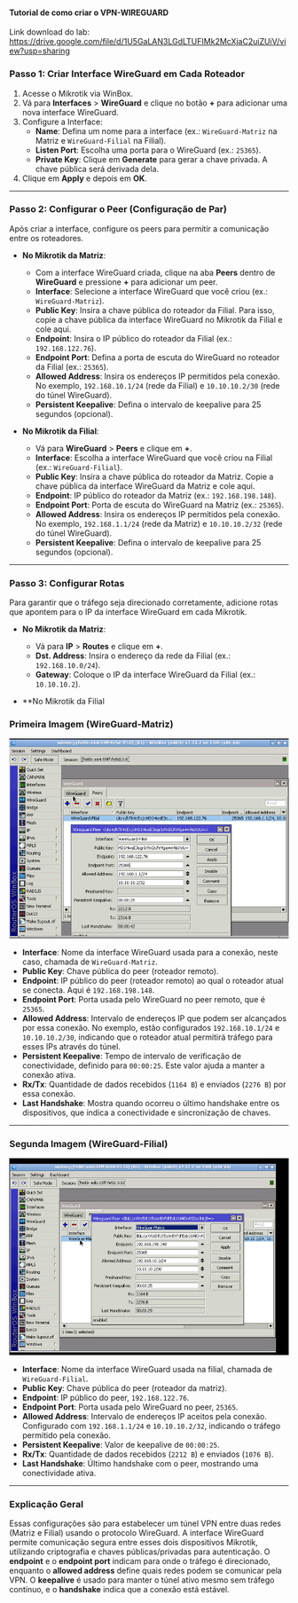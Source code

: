 #### Tutorial de como criar o VPN-WIREGUARD

Link download do lab: https://drive.google.com/file/d/1U5GaLAN3LGdLTUFIMk2McXjaC2uiZUiV/view?usp=sharing

### Passo 1: Criar Interface WireGuard em Cada Roteador

1. Acesse o Mikrotik via WinBox.
2. Vá para **Interfaces** > **WireGuard** e clique no botão **+** para adicionar uma nova interface WireGuard.
3. Configure a Interface:
   - **Name**: Defina um nome para a interface (ex.: `WireGuard-Matriz` na Matriz e `WireGuard-Filial` na Filial).
   - **Listen Port**: Escolha uma porta para o WireGuard (ex.: `25365`).
   - **Private Key**: Clique em **Generate** para gerar a chave privada. A chave pública será derivada dela.
4. Clique em **Apply** e depois em **OK**.

---

### Passo 2: Configurar o Peer (Configuração de Par)

Após criar a interface, configure os peers para permitir a comunicação entre os roteadores.

- **No Mikrotik da Matriz**:
  - Com a interface WireGuard criada, clique na aba **Peers** dentro de **WireGuard** e pressione **+** para adicionar um peer.
  - **Interface**: Selecione a interface WireGuard que você criou (ex.: `WireGuard-Matriz`).
  - **Public Key**: Insira a chave pública do roteador da Filial. Para isso, copie a chave pública da interface WireGuard no Mikrotik da Filial e cole aqui.
  - **Endpoint**: Insira o IP público do roteador da Filial (ex.: `192.168.122.76`).
  - **Endpoint Port**: Defina a porta de escuta do WireGuard no roteador da Filial (ex.: `25365`).
  - **Allowed Address**: Insira os endereços IP permitidos pela conexão. No exemplo, `192.168.10.1/24` (rede da Filial) e `10.10.10.2/30` (rede do túnel WireGuard).
  - **Persistent Keepalive**: Defina o intervalo de keepalive para 25 segundos (opcional).

- **No Mikrotik da Filial**:
  - Vá para **WireGuard** > **Peers** e clique em **+**.
  - **Interface**: Escolha a interface WireGuard que você criou na Filial (ex.: `WireGuard-Filial`).
  - **Public Key**: Insira a chave pública do roteador da Matriz. Copie a chave pública da interface WireGuard da Matriz e cole aqui.
  - **Endpoint**: IP público do roteador da Matriz (ex.: `192.168.198.148`).
  - **Endpoint Port**: Porta de escuta do WireGuard na Matriz (ex.: `25365`).
  - **Allowed Address**: Insira os endereços IP permitidos pela conexão. No exemplo, `192.168.1.1/24` (rede da Matriz) e `10.10.10.2/32` (rede do túnel WireGuard).
  - **Persistent Keepalive**: Defina o intervalo de keepalive para 25 segundos (opcional).

---

### Passo 3: Configurar Rotas

Para garantir que o tráfego seja direcionado corretamente, adicione rotas que apontem para o IP da interface WireGuard em cada Mikrotik.

- **No Mikrotik da Matriz**:
  - Vá para **IP** > **Routes** e clique em **+**.
  - **Dst. Address**: Insira o endereço da rede da Filial (ex.: `192.168.10.0/24`).
  - **Gateway**: Coloque o IP da interface WireGuard da Filial (ex.: `10.10.10.2`).

- **No Mikrotik da Filial

### Primeira Imagem (WireGuard-Matriz)

![Minha imagem](https://github.com/mateusfilipeferraz/Redes-e-infraestrutura/blob/main/VPN-WireGuad/R1.png)


- **Interface**: Nome da interface WireGuard usada para a conexão, neste caso, chamada de `WireGuard-Matriz`.
- **Public Key**: Chave pública do peer (roteador remoto).
- **Endpoint**: IP público do peer (roteador remoto) ao qual o roteador atual se conecta. Aqui é `192.168.198.148`.
- **Endpoint Port**: Porta usada pelo WireGuard no peer remoto, que é `25365`.
- **Allowed Address**: Intervalo de endereços IP que podem ser alcançados por essa conexão. No exemplo, estão configurados `192.168.10.1/24` e `10.10.10.2/30`, indicando que o roteador atual permitirá tráfego para esses IPs através do túnel.
- **Persistent Keepalive**: Tempo de intervalo de verificação de conectividade, definido para `00:00:25`. Este valor ajuda a manter a conexão ativa.
- **Rx/Tx**: Quantidade de dados recebidos (`1164 B`) e enviados (`2276 B`) por essa conexão.
- **Last Handshake**: Mostra quando ocorreu o último handshake entre os dispositivos, que indica a conectividade e sincronização de chaves.

---

### Segunda Imagem (WireGuard-Filial)
![Minha imagem](https://github.com/mateusfilipeferraz/Redes-e-infraestrutura/blob/main/VPN-WireGuad/R2.png)


- **Interface**: Nome da interface WireGuard usada na filial, chamada de `WireGuard-Filial`.
- **Public Key**: Chave pública do peer (roteador da matriz).
- **Endpoint**: IP público do peer, `192.168.122.76`.
- **Endpoint Port**: Porta usada pelo WireGuard no peer, `25365`.
- **Allowed Address**: Intervalo de endereços IP aceitos pela conexão. Configurado com `192.168.1.1/24` e `10.10.10.2/32`, indicando o tráfego permitido pela conexão.
- **Persistent Keepalive**: Valor de keepalive de `00:00:25`.
- **Rx/Tx**: Quantidade de dados recebidos (`2212 B`) e enviados (`1076 B`).
- **Last Handshake**: Último handshake com o peer, mostrando uma conectividade ativa.

---

### Explicação Geral

Essas configurações são para estabelecer um túnel VPN entre duas redes (Matriz e Filial) usando o protocolo WireGuard. A interface WireGuard permite comunicação segura entre esses dois dispositivos Mikrotik, utilizando criptografia e chaves públicas/privadas para autenticação. O **endpoint** e o **endpoint port** indicam para onde o tráfego é direcionado, enquanto o **allowed address** define quais redes podem se comunicar pela VPN. O **keepalive** é usado para manter o túnel ativo mesmo sem tráfego contínuo, e o **handshake** indica que a conexão está estável.
